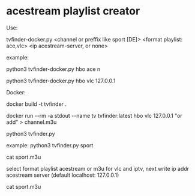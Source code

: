 # acestream playlist creator
Use:

tvfinder-docker.py <channel or preffix like sport [DE]> <format playlist: ace,vlc> <ip acestream-server, or none>

example:

python3 tvfinder-docker.py hbo ace n

python3 tvfinder-docker.py hbo vlc 127.0.0.1

Docker:

docker build -t tvfinder .

docker run --rm -a stdout --name tv tvfinder:latest hbo vlc 127.0.0.1    "or add"  > channel.m3u


python3 tvfinder.py <channel or prefix>

example: 
python3 tvfinder.py sport

cat sport.m3u

select format playlist acestream or m3u for vlc and iptv, next write ip addr acestream server (default localhost: 127.0.0.1)

cat sport.m3u

